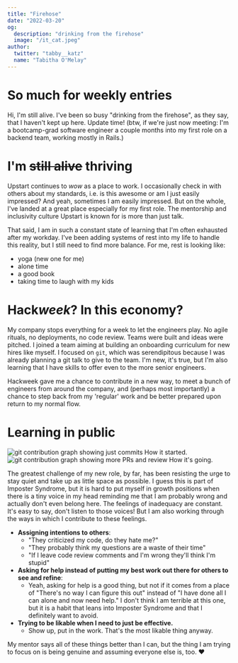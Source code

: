 ```yaml
---
title: "Firehose"
date: "2022-03-20"
og:
  description: "drinking from the firehose"
  image: "/it_cat.jpeg"
author:
  twitter: "tabby__katz"
  name: "Tabitha O'Melay"
---
```


# So much for weekly entries

Hi, I'm still alive. I've been so busy "drinking from the firehose", as they say, that I haven't kept up here. Update time! (btw, if we're just now meeting: I'm a bootcamp-grad software engineer a couple months into my first role on a backend team, working mostly in Rails.)

# I'm <s>still alive</s> thriving

Upstart continues to _wow_ as a place to work. I occasionally check in with others about my standards, i.e. is this awesome or am I just easily impressed? And yeah, sometimes I am easily impressed. But on the whole, I've landed at a great place especially for my first role. The mentorship and inclusivity culture Upstart is known for is more than just talk.

That said, I am in such a constant state of learning that I'm often exhausted after my workday. I've been adding systems of rest into my life to handle this reality, but I still need to find more balance. For me, rest is looking like:

- yoga (new one for me)
- alone time
- a good book
- taking time to laugh with my kids

# Hack*week*? In this economy?

My company stops everything for a week to let the engineers play. No agile rituals, no deployments, no code review. Teams were built and ideas were pitched. I joined a team aiming at building an onboarding curriculum for new hires like myself. I focused on `git`, which was serendipitous because I was already planning a git talk to give to the team. I'm new, it's true, but I'm also learning that I have skills to offer even to the more senior engineers.

Hackweek gave me a chance to contribute in a new way, to meet a bunch of engineers from around the company, and (perhaps most importantly) a chance to step back from my 'regular' work and be better prepared upon return to my normal flow.

# Learning in public

![git contribution graph showing just commits](/graph_commits.jpeg)
How it started.
![git contribution graph showing more PRs and review](/graph_collab.jpeg)
How it's going.

The greatest challenge of my new role, by far, has been resisting the urge to stay quiet and take up as little space as possible. I guess this is part of Imposter Syndrome, but it is hard to put myself in growth positions when there is a tiny voice in my head reminding me that I am probably wrong and actually don't even belong here. The feelings of inadequacy are constant. It's easy to say, don't listen to those voices! But I am also working through the ways in which I contribute to these feelings.

- <b>Assigning intentions to others</b>:
  - "They criticized my code, do they hate me?"
  - "They probably think my questions are a waste of their time"
  - "If I leave code review comments and I'm wrong they'll think I'm stupid"
- <b>Asking for help instead of putting my best work out there for others to see and refine</b>:
  - Yeah, asking for help is a good thing, but not if it comes from a place of "There's no way I can figure this out" instead of "I have done all I can alone and now need help." I don't think I am terrible at this one, but it is a habit that leans into Imposter Syndrome and that I definitely want to avoid.
- <b>Trying to be likable when I need to just be effective.</b>
  - Show up, put in the work. That's the most likable thing anyway.

My mentor says all of these things better than I can, but the thing I am trying to focus on is being genuine and assuming everyone else is, too. &hearts;
